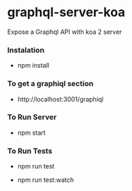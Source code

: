 # graphql-server-koa

Expose a Graphql API with koa 2 server

### Instalation

- npm install

### To get a graphiql section

- http://localhost:3001/graphiql

### To Run Server

- npm start

### To Run Tests

- npm run test

- npm run test:watch

